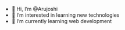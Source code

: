- 👋 Hi, I’m @Arujoshi
- 👀 I’m interested in learning new technologies
- 🌱 I’m currently learning web development

<!---
Arujoshi/Arujoshi is a ✨ special ✨ repository because its `README.md` (this file) appears on your GitHub profile.
You can click the Preview link to take a look at your changes.
--->
